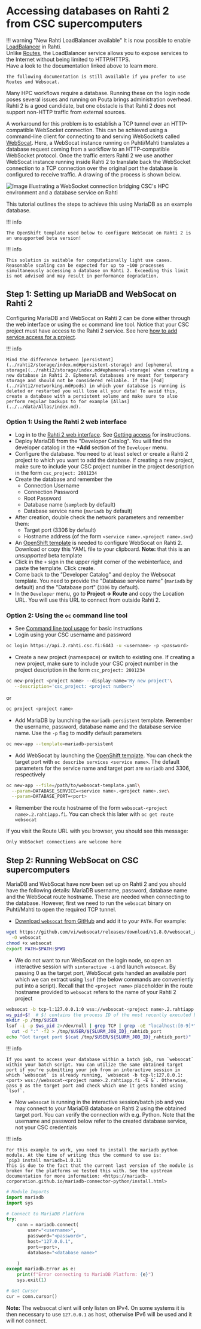 # Accessing databases on Rahti 2 from CSC supercomputers

!!! warning "New Rahti LoadBalancer available"
    It is now possible to enable [LoadBalancer](../rahti2/networking.md#using-loadbalancer-service-type-with-dedicated-ips) in Rahti.   
    Unlike [Routes](../rahti2/networking.md#routes), the LoadBalancer service allows you to expose services to the Internet without being limited to HTTP/HTTPS.  
    Have a look to the documentation linked above to learn more.  

    The following documentation is still available if you prefer to use Routes and Websocat.

Many HPC workflows require a database. Running these on the login node poses several issues and running on Pouta brings administration overhead. Rahti 2 is a good candidate, but one obstacle is that Rahti 2 does not support non-HTTP traffic from external sources.

A workaround for this problem is to establish a TCP tunnel over an HTTP-compatible WebSocket connection. This can be achieved using a command-line client for connecting to and serving WebSockets called [WebSocat](https://github.com/vi/websocat). Here, a WebSocat instance running on Puhti/Mahti translates a database request coming from a workflow to an HTTP-compatible WebSocket protocol. Once the traffic enters Rahti 2 we use another WebSocat instance running inside Rahti 2 to translate back the WebSocket connection to a TCP connection over the original port the database is configured to receive traffic. A drawing of the process is shown below.

![Image illustrating a WebSocket connection bridging CSC's HPC environment and a database service on Rahti](../../img/websocat-diagram-4.drawio.png)

This tutorial outlines the steps to achieve this using MariaDB as an example database.

!!! info

    The OpenShift template used below to configure WebSocat on Rahti 2 is an unsupported beta version!

!!! info

    This solution is suitable for computationally light use cases. Reasonable scaling can be expected for up to ~100 processes simultaneously accessing a database on Rahti 2. Exceeding this limit is not advised and may result in performance degradation.

## Step 1: Setting up MariaDB and WebSocat on Rahti 2

Configuring MariaDB and WebSocat on Rahti 2 can be done either through the web interface or using the `oc` command line tool. Notice that your CSC project must have access to the Rahti 2 service. See here [how to add service access for a project](../../accounts/how-to-add-service-access-for-project.md).

!!! info

    Mind the difference between [persistent](../rahti2/storage/index.md#persistent-storage) and [ephemeral storage](../rahti2/storage/index.md#ephemeral-storage) when creating a new database in Rahti 2. Ephemeral databases are meant for temporary storage and should not be considered reliable. If the [Pod](../rahti2/networking.md#pods) in which your database is running is deleted or restarted you will lose all your data! To avoid this, create a database with a persistent volume and make sure to also perform regular backups to for example [Allas](../../data/Allas/index.md).

### Option 1: Using the Rahti 2 web interface

- Log in to the [Rahti 2 web interface](https://rahti.csc.fi/). See [Getting access](../rahti2/access.md) for instructions.
- Deploy MariaDB from the "Developer Catalog". You will find the developer catalog in the **+Add** section of the `Developer` menu.
- Configure the database. You need to at least select or create a Rahti 2 project to which you want to add the database. If creating a new project, make sure to include your CSC project number in the project description in the form `csc_project: 2001234`
- Create the database and remember the
    - Connection Username
    - Connection Password
    - Root Password
    - Database name (`sampledb` by default)
    - Database service name (`mariadb` by default)
- After creation, double check the network parameters and remember them:
    - Target port (3306 by default)
    - Hostname address (of the form `<service name>.<project name>.svc`)
- An [OpenShift template](https://github.com/CSCfi/websocat-template/blob/main/websocat-template.yaml) is needed to configure WebSocat on Rahti 2. Download or copy this YAML file to your clipboard. **Note:** that this is an _unsupported_ beta template
- Click in the `+` sign in the upper right corner of the webinterface, and paste the template. Click create.
- Come back to the "Developer Catalog" and deploy the Websocat template. You need to provide the "Database service name" (`mariadb` by default) and the "Database port" (`3306` by default).
- In the `Developer` menu, go to **Project -> Route** and copy the Location URL. You will use this URL to connect from outside Rahti 2.

### Option 2: Using the `oc` command line tool

- See [Command line tool usage](../rahti2/usage/cli.md) for basic instructions
- Login using your CSC username and password

```bash
oc login https://api.2.rahti.csc.fi:6443 -u <username> -p <password>
```

- Create a new project (namespace) or switch to existing one. If creating a new project, make sure to include your CSC project number in the project description in the form `csc_project: 2001234`

```bash
oc new-project <project name> --display-name='My new project'\
   --description='csc_project: <project number>'
```

or

```bash
oc project <project name>
```

- Add MariaDB by launching the `mariadb-persistent` template. Remember the username, password, database name and the database service name. Use the `-p` flag to modify default parameters

```bash
oc new-app --template=mariadb-persistent
```

- Add WebSocat by launching the [OpenShift template](https://github.com/CSCfi/websocat-template/blob/main/websocat-template.yaml). You can check the target port with `oc describe services <service name>`. The default parameters for the service name and target port are `mariadb` and 3306, respectively

```bash
oc new-app --file=/path/to/websocat-template.yaml\
  --param=DATABASE_SERVICE=<service name>.<project name>.svc\
  --param=DATABASE_PORT=<port>
```

- Remember the route hostname of the form `websocat-<project name>.2.rahtiapp.fi`. You can check this later with `oc get route websocat`

If you visit the Route URL with you browser, you should see this message:

```
Only WebSocket connections are welcome here
```

## Step 2: Running WebSocat on CSC supercomputers

MariaDB and WebSocat have now been set up on Rahti 2 and you should have the following details: MariaDB username, password, database name and the WebSocat route hostname. These are needed when connecting to the database. However, first we need to run the `websocat` binary on Puhti/Mahti to open the required TCP tunnel.

- [Download `websocat` from GitHub](https://github.com/vi/websocat/releases) and add it to your `PATH`. For example:

```bash
wget https://github.com/vi/websocat/releases/download/v1.8.0/websocat_amd64-linux-static \
  -O websocat
chmod +x websocat
export PATH=$PATH:$PWD
```

- We do not want to run WebSocat on the login node, so open an interactive session with `sinteractive -i` and launch `websocat`. By passing 0 as the target port, WebSocat gets handed an available port which we can extract using `lsof` (the below commands are conveniently put into a script). Recall that the `<project name>` placeholder in the route hostname provided to `websocat` refers to the name of your Rahti 2 project

```bash
websocat -b tcp-l:127.0.0.1:0 wss://websocat-<project name>.2.rahtiapp.fi -E &
ws_pid=$!  # $! contains the process ID of the most recently executed background command
mkdir -p /tmp/$USER
lsof -i -p $ws_pid 2>/dev/null | grep TCP | grep -oE "localhost:[0-9]*" | \
  cut -d ":" -f2 > /tmp/$USER/${SLURM_JOB_ID}_rahtidb_port
echo "Got target port $(cat /tmp/$USER/${SLURM_JOB_ID}_rahtidb_port)"
```

!!! info

    If you want to access your database within a batch job, run `websocat` within your batch script. You can utilize the same obtained target port if you're submitting your job from an interactive session in which `websocat` is already running, `websocat -b tcp-l:127.0.0.1:<port> wss://websocat-<project name>.2.rahtiapp.fi -E &`. Otherwise, pass 0 as the target port and check which one it gets handed using `lsof`.

- Now `websocat` is running in the interactive session/batch job and you may connect to your MariaDB database on Rahti 2 using the obtained target port. You can verify the connection with e.g. Python. Note that the username and password below refer to the created database service, not your CSC credentials

!!! info

    For this example to work, you need to install the mariadb python module. At the time of writing this the command to use is:
    `pip3 install mariadb=1.0.11`
    This is due to the fact that the current last version of the module is broken for the platforms we tested this with. See the upstream documentation for more information: <https://mariadb-corporation.github.io/mariadb-connector-python/install.html>


```python
# Module Imports
import mariadb
import sys

# Connect to MariaDB Platform
try:
    conn = mariadb.connect(
        user="<username>",
        password="<password>",
        host="127.0.0.1",
        port=<port>,
        database="<database name>"

    )
except mariadb.Error as e:
    print(f"Error connecting to MariaDB Platform: {e}")
    sys.exit(1)

# Get Cursor
cur = conn.cursor()
```

**Note:** The websocat client will only listen on IPv4. On some systems it is then necessary to use `127.0.0.1` as host, otherwise IPv6 will be used and it will not connect.


